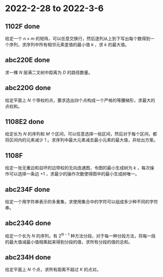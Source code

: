 # 2022-2-28 to 2022-3-6

## 1102F done

给定一个 $n \times m$ 的矩阵，可以任意交换行，然后逐列从上到下写出每个数得到一个序列，求序列中所有相邻元素差值的最小值 $k$ ，求 $k$ 的最大值。

## abc220E done

求一棵 $N$ 层满二叉树中距离为 $D$ 的路径数量。

## abc220G done

给定平面上 $N$ 个带权的点，要求选出四个点构成一个严格的等腰梯形，求最大的点权和。

## 1108E2 done

给定长为 $N$ 的序列和 $M$ 个区间，可以任意选择一些区间，然后对于每个区间，都将区间内的元素减少 $1$ 。求序列中最大元素减去最小元素的最大值，并给出方案。

## 1108F

给定一张无重边和自环的边带权的无向连通图，令图的最小生成树为 $k$ ，每次操作可以选择一条边 $+1$ ，求最少的操作次数使得图中的最小生成树唯一。

## abc234F done

给定一个用字符串表示的多重集，求使用集合中的字符可以组成多少种不同的字符串。

## abc234G done

给定一个长为 $N$ 的序列，有 $2^{N - 1}$ 种方法分段，对于每一种分段方法，将每一段的最大值减最小值相乘起来得到分段的值，求所有分段的值的总和。

## abc234H done

给定平面上 $N$ 个点，求所有距离不超过 $K$ 的点对。
